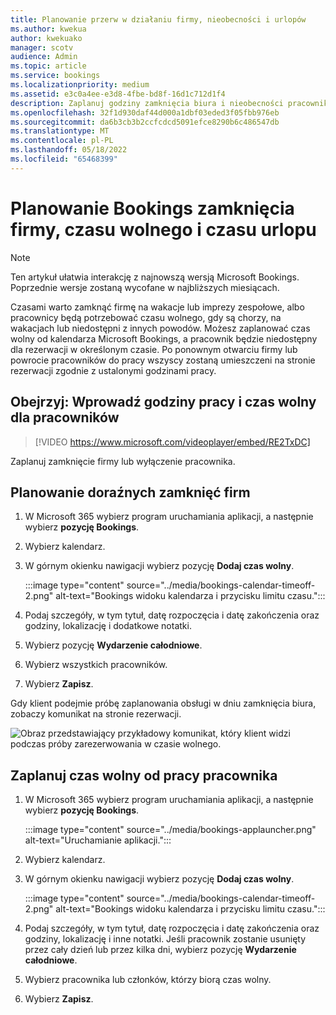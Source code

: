 ```yaml
---
title: Planowanie przerw w działaniu firmy, nieobecności i urlopów
ms.author: kwekua
author: kwekuako
manager: scotv
audience: Admin
ms.topic: article
ms.service: bookings
ms.localizationpriority: medium
ms.assetid: e3c0a4ee-e3d8-4fbe-bd8f-16d1c712d1f4
description: Zaplanuj godziny zamknięcia biura i nieobecności pracownika z kalendarza aplikacji Bookings, aby pracownicy mogli być oznaczani jako niedostępni dla rezerwacji w określonych godzinach.
ms.openlocfilehash: 32f1d930daf44d000a1dbf03eded3f05fbb976eb
ms.sourcegitcommit: da6b3cb3b2ccfcdcd5091efce8290b6c486547db
ms.translationtype: MT
ms.contentlocale: pl-PL
ms.lasthandoff: 05/18/2022
ms.locfileid: "65468399"
---
```

# <a name="schedule-bookings-business-closures-time-off-and-vacation-time"></a>Planowanie Bookings zamknięcia firmy, czasu wolnego i czasu urlopu

> [!NOTE]
> Ten artykuł ułatwia interakcję z najnowszą wersją Microsoft Bookings. Poprzednie wersje zostaną wycofane w najbliższych miesiącach.

Czasami warto zamknąć firmę na wakacje lub imprezy zespołowe, albo pracownicy będą potrzebować czasu wolnego, gdy są chorzy, na wakacjach lub niedostępni z innych powodów. Możesz zaplanować czas wolny od kalendarza Microsoft Bookings, a pracownik będzie niedostępny dla rezerwacji w określonym czasie. Po ponownym otwarciu firmy lub powrocie pracowników do pracy wszyscy zostaną umieszczeni na stronie rezerwacji zgodnie z ustalonymi godzinami pracy.

## <a name="watch-enter-business-hours-and-time-off-for-employees"></a>Obejrzyj: Wprowadź godziny pracy i czas wolny dla pracowników

> [!VIDEO https://www.microsoft.com/videoplayer/embed/RE2TxDC]

Zaplanuj zamknięcie firmy lub wyłączenie pracownika.

## <a name="schedule-ad-hoc-business-closures"></a>Planowanie doraźnych zamknięć firm

1. W Microsoft 365 wybierz program uruchamiania aplikacji, a następnie wybierz **pozycję Bookings**.

1. Wybierz kalendarz. 

1. W górnym okienku nawigacji wybierz pozycję **Dodaj czas wolny**.

   :::image type="content" source="../media/bookings-calendar-timeoff-2.png" alt-text="Bookings widoku kalendarza i przycisku limitu czasu.":::

1. Podaj szczegóły, w tym tytuł, datę rozpoczęcia i datę zakończenia oraz godziny, lokalizację i dodatkowe notatki.

1. Wybierz pozycję **Wydarzenie całodniowe**.

1. Wybierz wszystkich pracowników.

1. Wybierz **Zapisz**.

Gdy klient podejmie próbę zaplanowania obsługi w dniu zamknięcia biura, zobaczy komunikat na stronie rezerwacji.

   ![Obraz przedstawiający przykładowy komunikat, który klient widzi podczas próby zarezerwowania w czasie wolnego.](../media/bookings-timeoff-message.png)

## <a name="schedule-employee-time-off"></a>Zaplanuj czas wolny od pracy pracownika

1. W Microsoft 365 wybierz program uruchamiania aplikacji, a następnie wybierz **pozycję Bookings**.

   :::image type="content" source="../media/bookings-applauncher.png" alt-text="Uruchamianie aplikacji.":::

1. Wybierz kalendarz.

1. W górnym okienku nawigacji wybierz pozycję **Dodaj czas wolny**.

   :::image type="content" source="../media/bookings-calendar-timeoff-2.png" alt-text="Bookings widoku kalendarza i przycisku limitu czasu.":::

1. Podaj szczegóły, w tym tytuł, datę rozpoczęcia i datę zakończenia oraz godziny, lokalizację i inne notatki. Jeśli pracownik zostanie usunięty przez cały dzień lub przez kilka dni, wybierz pozycję **Wydarzenie całodniowe**.

1. Wybierz pracownika lub członków, którzy biorą czas wolny.

1. Wybierz **Zapisz**.
